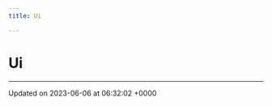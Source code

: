 ```yaml
---
title: Ui

---
```


# Ui








-------------------------------

Updated on 2023-06-06 at 06:32:02 +0000